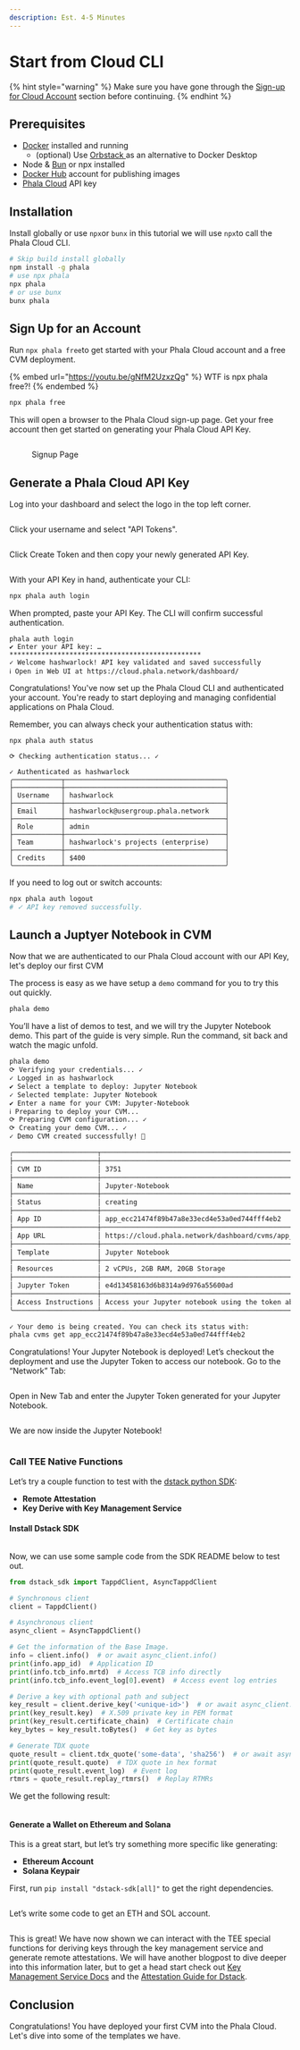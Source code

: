 ```yaml
---
description: Est. 4-5 Minutes
---
```


# Start from Cloud CLI

{% hint style="warning" %}
Make sure you have gone through the [Sign-up for Cloud Account](sign-up-for-cloud-account.md) section before continuing.
{% endhint %}

## Prerequisites

* [Docker](https://docker.com) installed and running
  * (optional) Use [Orbstack ](https://orbstack.dev)as an alternative to Docker Desktop
* Node & [Bun](https://bun.sh) or npx installed
* [Docker Hub](https://hub.docker.com/) account for publishing images
* [Phala Cloud](https://cloud.phala.network/register?invite=PHALAWIKI) API key

## Installation

Install globally or use `npx`or `bunx` in this tutorial we will use `npx`to call the Phala Cloud CLI.

```bash
# Skip build install globally 
npm install -g phala
# use npx phala
npx phala
# or use bunx
bunx phala
```

## Sign Up for an Account

Run `npx phala free`to get started with your Phala Cloud account and a free CVM deployment.

{% embed url="https://youtu.be/gNfM2UzxzQg" %}
WTF is npx phala free?!
{% endembed %}

```bash
npx phala free
```

This will open a browser to the Phala Cloud sign-up page. Get your free account then get started on generating your Phala Cloud API Key.

<figure><img src="../../.gitbook/assets/image (12).png" alt=""><figcaption><p>Signup Page</p></figcaption></figure>

## Generate a Phala Cloud API Key

Log into your dashboard and select the logo in the top left corner.

<figure><img src="../../.gitbook/assets/Screenshot 2025-02-27 at 11.42.32.png" alt=""><figcaption></figcaption></figure>

Click your username and select "API Tokens".

<figure><img src="../../.gitbook/assets/Screenshot 2025-02-27 at 11.45.13.png" alt=""><figcaption></figcaption></figure>

Click Create Token and then copy your newly generated API Key.

<figure><img src="../../.gitbook/assets/image (2) (1).png" alt=""><figcaption></figcaption></figure>

With your API Key in hand, authenticate your CLI:

```bash
npx phala auth login
```

When prompted, paste your API Key. The CLI will confirm successful authentication.

```
phala auth login
✔ Enter your API key: … ************************************************
✓ Welcome hashwarlock! API key validated and saved successfully
ℹ Open in Web UI at https://cloud.phala.network/dashboard/
```

Congratulations! You've now set up the Phala Cloud CLI and authenticated your account. You're ready to start deploying and managing confidential applications on Phala Cloud.

Remember, you can always check your authentication status with:

```
npx phala auth status
```

```
⟳ Checking authentication status... ✓

✓ Authenticated as hashwarlock
╭────────────┬────────────────────────────────────────╮
├────────────┼────────────────────────────────────────┤
│ Username   │ hashwarlock                            │
├────────────┼────────────────────────────────────────┤
│ Email      │ hashwarlock@usergroup.phala.network    │
├────────────┼────────────────────────────────────────┤
│ Role       │ admin                                  │
├────────────┼────────────────────────────────────────┤
│ Team       │ hashwarlock's projects (enterprise)    │
├────────────┼────────────────────────────────────────┤
│ Credits    │ $400                                   │
╰────────────┴────────────────────────────────────────╯
```

If you need to log out or switch accounts:

```bash
npx phala auth logout
# ✓ API key removed successfully.
```

## Launch a Juptyer Notebook in CVM&#x20;

Now that we are authenticated to our Phala Cloud account with our API Key, let's deploy our first CVM

The process is easy as we have setup a `demo` command for you to try this out quickly.

```bash
phala demo
```

You’ll have a list of demos to test, and we will try the Jupyter Notebook demo. This part of the guide is very simple. Run the command, sit back and watch the magic unfold.

```bash
phala demo
⟳ Verifying your credentials... ✓
✓ Logged in as hashwarlock
✔ Select a template to deploy: Jupyter Notebook
✓ Selected template: Jupyter Notebook
✔ Enter a name for your CVM: Jupyter-Notebook
ℹ Preparing to deploy your CVM...
⟳ Preparing CVM configuration... ✓
⟳ Creating your demo CVM... ✓
✓ Demo CVM created successfully! 🎉

╭─────────────────────┬───────────────────────────────────────────────────────────────────────────────────────────────────╮
├─────────────────────┼───────────────────────────────────────────────────────────────────────────────────────────────────┤
│ CVM ID              │ 3751                                                                                              │
├─────────────────────┼───────────────────────────────────────────────────────────────────────────────────────────────────┤
│ Name                │ Jupyter-Notebook                                                                                  │
├─────────────────────┼───────────────────────────────────────────────────────────────────────────────────────────────────┤
│ Status              │ creating                                                                                          │
├─────────────────────┼───────────────────────────────────────────────────────────────────────────────────────────────────┤
│ App ID              │ app_ecc21474f89b47a8e33ecd4e53a0ed744fff4eb2                                                      │
├─────────────────────┼───────────────────────────────────────────────────────────────────────────────────────────────────┤
│ App URL             │ https://cloud.phala.network/dashboard/cvms/app_ecc21474f89b47a8e33ecd4e53a0ed744fff4eb2           │
├─────────────────────┼───────────────────────────────────────────────────────────────────────────────────────────────────┤
│ Template            │ Jupyter Notebook                                                                                  │
├─────────────────────┼───────────────────────────────────────────────────────────────────────────────────────────────────┤
│ Resources           │ 2 vCPUs, 2GB RAM, 20GB Storage                                                                    │
├─────────────────────┼───────────────────────────────────────────────────────────────────────────────────────────────────┤
│ Jupyter Token       │ e4d13458163d6b8314a9d976a55600ad                                                                  │
├─────────────────────┼───────────────────────────────────────────────────────────────────────────────────────────────────┤
│ Access Instructions │ Access your Jupyter notebook using the token above. Go to 'Network' tab to see the public URL.    │
╰─────────────────────┴───────────────────────────────────────────────────────────────────────────────────────────────────╯

✓ Your demo is being created. You can check its status with:
phala cvms get app_ecc21474f89b47a8e33ecd4e53a0ed744fff4eb2
```

Congratulations! Your Jupyter Notebook is deployed! Let’s checkout the deployment and use the Jupyter Token to access our notebook. Go to the “Network” Tab:

<figure><img src="https://img0.phala.world/files/1c20317e-04a1-8008-9767-fe58091b1b69.jpg" alt=""><figcaption></figcaption></figure>

Open in New Tab and enter the Jupyter Token generated for your Jupyter Notebook.

<figure><img src="https://img0.phala.world/files/1c20317e-04a1-80ef-89cd-fd41a11f63fa.jpg" alt=""><figcaption></figcaption></figure>

We are now inside the Jupyter Notebook!

<figure><img src="https://img0.phala.world/files/1c20317e-04a1-80da-bbbf-c3db53200b7f.jpg" alt=""><figcaption></figcaption></figure>

### Call TEE Native Functions

Let’s try a couple function to test with the [dstack python SDK](https://github.com/Dstack-TEE/dstack/tree/master/sdk/python):

* **Remote Attestation**
* **Key Derive with Key Management Service**

#### Install Dstack SDK

<figure><img src="https://img0.phala.world/files/1c20317e-04a1-80a1-91e9-fe32a4f39af9.jpg" alt=""><figcaption></figcaption></figure>

Now, we can use some sample code from the SDK README below to test out.

```python
from dstack_sdk import TappdClient, AsyncTappdClient

# Synchronous client
client = TappdClient()

# Asynchronous client
async_client = AsyncTappdClient()

# Get the information of the Base Image.
info = client.info()  # or await async_client.info()
print(info.app_id)  # Application ID
print(info.tcb_info.mrtd)  # Access TCB info directly
print(info.tcb_info.event_log[0].event)  # Access event log entries

# Derive a key with optional path and subject
key_result = client.derive_key('<unique-id>')  # or await async_client.derive_key('<unique-id>')
print(key_result.key)  # X.509 private key in PEM format
print(key_result.certificate_chain)  # Certificate chain
key_bytes = key_result.toBytes()  # Get key as bytes

# Generate TDX quote
quote_result = client.tdx_quote('some-data', 'sha256')  # or await async_client.tdx_quote('some-data', 'sha256')
print(quote_result.quote)  # TDX quote in hex format
print(quote_result.event_log)  # Event log
rtmrs = quote_result.replay_rtmrs()  # Replay RTMRs
```

We get the following result:

<figure><img src="https://img0.phala.world/files/1c20317e-04a1-80a4-b543-fe32e846cffb.jpg" alt=""><figcaption></figcaption></figure>

#### Generate a Wallet on Ethereum and Solana

This is a great start, but let’s try something more specific like generating:

* **Ethereum Account**
* **Solana Keypair**

First, run `pip install "dstack-sdk[all]"` to get the right dependencies.

<figure><img src="https://img0.phala.world/files/1c20317e-04a1-80ae-907d-fe3f7dd15a3d.jpg" alt=""><figcaption></figcaption></figure>

Let’s write some code to get an ETH and SOL account.

<figure><img src="https://img0.phala.world/files/1c20317e-04a1-80c5-ab56-eb68133d0dfd.jpg" alt=""><figcaption></figcaption></figure>

This is great! We have now shown we can interact with the TEE special functions for deriving keys through the key management service and generate remote attestations. We will have another blogpost to dive deeper into this information later, but to get a head start check out [Key Management Service Docs](https://docs.phala.network/dstack/design-documents/key-management-protocol) and the [Attestation Guide for Dstack](https://github.com/Dstack-TEE/dstack/blob/master/attestation.md).

## Conclusion

Congratulations! You have deployed your first CVM into the Phala Cloud. Let's dive into some of the templates we have.
